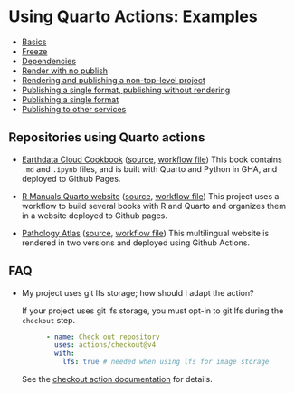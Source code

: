 # Using Quarto Actions: Examples

* [Basics](./example-01-basics.md)
* [Freeze](./example-02-freeze.md)
* [Dependencies](./example-03-dependencies.md)
* [Render with no publish](./example-04-render-no-publish.md)
* [Rendering and publishing a non-top-level project](./example-05-non-top-level.md)
* [Publishing a single format, publishing without rendering](./example-06-no-render.md)
* [Publishing a single format](./example-07-publish-single-format.md)
* [Publishing to other services](./example-08-publish-to-others-services.md)

## Repositories using Quarto actions

- [Earthdata Cloud Cookbook](https://nasa-openscapes.github.io/earthdata-cloud-cookbook/) ([source](https://github.com/NASA-Openscapes/earthdata-cloud-cookbook), [workflow file](https://github.com/NASA-Openscapes/earthdata-cloud-cookbook/blob/main/.github/workflows/quarto-publish.yml)) This book contains `.md` and `.ipynb` files, and is built with Quarto and Python in GHA, and deployed to Github Pages. 

- [R Manuals Quarto website](https://rstudio.github.io/r-manuals/) ([source](https://github.com/rstudio/r-manuals), [workflow file](https://github.com/rstudio/r-manuals/blob/main/.github/workflows/build-website.yaml)) This project uses a workflow to build several books with R and Quarto and organizes them in a website deployed to Github pages.

- [Pathology Atlas](https://www.patolojiatlasi.com/EN) ([source](https://github.com/patolojiatlasi/patolojiatlasi.github.io), [workflow file](https://github.com/patolojiatlasi/patolojiatlasi.github.io/blob/main/.github/workflows/Quarto-Render-Bilingual-Book-Push-Other-Repos-GitLab.yml)) This multilingual website is rendered in two versions and deployed using Github Actions. 

## FAQ

* My project uses git lfs storage; how should I adapt the action?

  If your project uses git lfs storage, you must opt-in to git lfs during the `checkout` step.

  ```yaml
        - name: Check out repository
          uses: actions/checkout@v4
          with:
            lfs: true # needed when using lfs for image storage
  ```

  See the [checkout action documentation](https://github.com/actions/checkout) for details.
